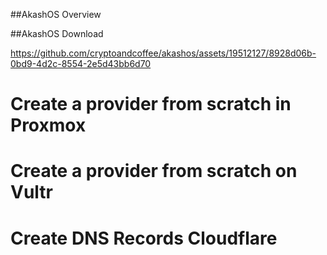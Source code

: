 ##AkashOS Overview





##AkashOS Download



https://github.com/cryptoandcoffee/akashos/assets/19512127/8928d06b-0bd9-4d2c-8554-2e5d43bb6d70


# Create a provider from scratch in Proxmox
# Create a provider from scratch on Vultr
# Create DNS Records Cloudflare
